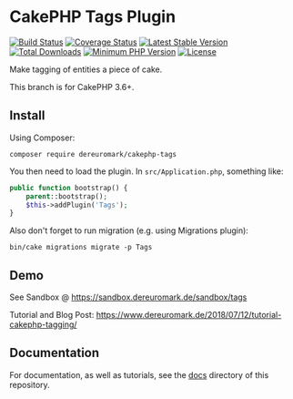 # CakePHP Tags Plugin

[![Build Status](https://img.shields.io/travis/dereuromark/cakephp-tags/master.svg?style=flat-square)](https://travis-ci.org/dereuromark/cakephp-tags)
[![Coverage Status](https://img.shields.io/codecov/c/github/dereuromark/cakephp-tags/master.svg)](https://codecov.io/github/dereuromark/cakephp-tags?branch=master)
[![Latest Stable Version](https://poser.pugx.org/dereuromark/cakephp-tags/v/stable.svg)](https://packagist.org/packages/dereuromark/cakephp-tags)
[![Total Downloads](https://img.shields.io/packagist/dt/dereuromark/cakephp-tags.svg?style=flat-square)](https://packagist.org/packages/dereuromark/cakephp-tags)
[![Minimum PHP Version](https://img.shields.io/badge/php-%3E%3D%205.6-8892BF.svg)](https://php.net/)
[![License](https://img.shields.io/badge/license-MIT-brightgreen.svg?style=flat-square)](https://packagist.org/packages/dereuromark/cakephp-tags)

Make tagging of entities a piece of cake.

This branch is for CakePHP 3.6+.

## Install

Using Composer:

```
composer require dereuromark/cakephp-tags
```

You then need to load the plugin. In `src/Application.php`, something like:

```php
public function bootstrap() {
    parent::bootstrap();
    $this->addPlugin('Tags');
}

```

Also don't forget to run migration (e.g. using Migrations plugin):
```
bin/cake migrations migrate -p Tags
```

## Demo
See Sandbox @ https://sandbox.dereuromark.de/sandbox/tags

Tutorial and Blog Post: https://www.dereuromark.de/2018/07/12/tutorial-cakephp-tagging/

## Documentation

For documentation, as well as tutorials, see the [docs](docs/) directory of this repository.
